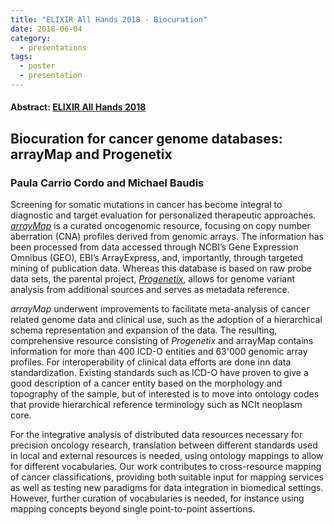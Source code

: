 ```yaml
---
title: "ELIXIR All Hands 2018 - Biocuration"
date: 2018-06-04
category:
  - presentations
tags:
  - poster
  - presentation
---
```


#### Abstract: [ELIXIR All Hands 2018](https://www.elixir-europe.org/events/elixir-all-hands-2018)
## Biocuration for cancer genome databases: arrayMap and Progenetix
### Paula Carrio Cordo and Michael Baudis

Screening for somatic mutations in cancer has become integral to diagnostic and target evaluation for personalized therapeutic approaches. [*arrayMap*](http://arraymap.org) is a curated oncogenomic resource, focusing on copy number aberration (CNA) profiles derived from genomic arrays. The information has been processed from data accessed through NCBI’s Gene Expression Omnibus (GEO), EBI’s ArrayExpress, and, importantly, through targeted mining of publication data. Whereas this database is based on raw probe data sets, the parental project, [*Progenetix*](http://progenetix.org), allows for genome variant analysis from additional sources and serves as metadata reference.

*arrayMap* underwent improvements to facilitate meta-analysis of cancer related genome data and clinical use, such as the adoption of a hierarchical schema representation and expansion of the data. The resulting, comprehensive resource consisting of *Progenetix* and arrayMap contains information for more than 400 ICD-O entities and 63'000 genomic array profiles. For interoperability of clinical data efforts are done inn data standardization. Existing standards such as ICD-O have proven to give a good description of a cancer entity based on the morphology and topography of the sample, but of interested is to move into ontology codes that provide hierarchical reference terminology such as NCIt neoplasm core.

For the integrative analysis of distributed data resources necessary for precision oncology research, translation between different standards used in local and external resources is needed, using ontology mappings to allow for different vocabularies. Our work contributes to cross-resource mapping of cancer classifications, providing both suitable input for mapping services as well as testing new paradigms for data integration in biomedical settings. However, further curation of vocabularies is needed, for instance using mapping concepts beyond single point-to-point assertions.
